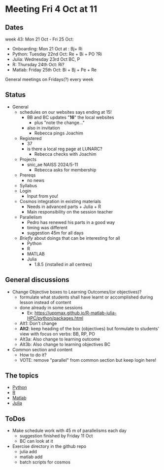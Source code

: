 # Meeting Fri 4 Oct at 11

## Dates

week 43: Mon 21 Oct - Fri 25 Oct:

- Onboarding: Mon 21 Oct at : Bj+ Ri
- Python: Tuesday 22nd Oct: Re + Bi + PO ?Ri
- Julia: Wednesday 23rd Oct BC, P
- R: Thursday 24th Oct: Ri?
- Matlab: Friday 25th Oct: Bi + Bj + Pe + Re

General meetings on Fridays(?) every week

## Status
- General
  - schedules on our websites says ending at 15!
      - BB and BC updates "**16**" the local websites
          - plus "note the change..."
      - also in invitation
          - Rebecca pings Joachim
  - Registered
      - 37
      - is there a local reg page at LUNARC?
          - Rebecca checks with Joachim
  - Projects
      - snic_ae NAISS 2024/5-11
          - Rebecca asks for membership
  - Prereqs
      - no news
  - Syllabus
  - Login
    - Input from you!
  - Cosmos integration in existing materials
      - Needs in advanced parts + Julia + R
      - Main responsibility on the session teacher
  -  Parallelism
      -  Pedro has renewed his parts in a good way
      -  timing was different
      -  suggestion 45m for all days
  - *Briefly* about doings that can be interesting for all
    - Python
    - R
    - MATLAB
    - Julia
        - 1.8.5 (installed in all centres)
## General discussions

- Change Objective boxes to Learning Outcomes/(or objectives)?
    - formulate what students shall have learnt or accomplished during lesson instead of content
    - done already in some sessions
        - Ex: https://uppmax.github.io/R-matlab-julia-HPC/python/packages.html
    - Alt1: Don't change
    - **Alt2**: keep heading of the box (objectives) but formulate to students' view with focus on verbs: BB, RP, PO
    - Alt3a: Also change to learning outcome
    - Alt3b: Also change to learning objectives BC
- Common section and content
    - How to do it?
    - VOTE: remove "parallel" from common section but keep login here!

## The topics

- [Python](https://hackmd.io/o_b5yHAJRBeQfTbNvYOK2A#)
- [R](https://hackmd.io/gV_gdctHQPWz6eElFWfq6Q#)
- [Matlab](https://hackmd.io/RTujs9MnS0ehsGD7ufNBfA#)
- [Julia](https://hackmd.io/ERX9FIgyR_6wDbmcqi_8HA#)

## ToDos

- Make schedule work with 45 m of parallelisms each day
    - suggestion finished by Friday 11 Oct
    - BC can look at it
- Exercise directory in the github repo
    - julia add
    - matlab add
    - batch scripts for cosmos
